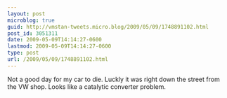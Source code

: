 ```yaml
---
layout: post
microblog: true
guid: http://vmstan-tweets.micro.blog/2009/05/09/1748891102.html
post_id: 3051311
date: 2009-05-09T14:14:27-0600
lastmod: 2009-05-09T14:14:27-0600
type: post
url: /2009/05/09/1748891102.html
---
```

Not a good day for my car to die. Luckly it was right down the street from the VW shop. Looks like a catalytic converter problem.
